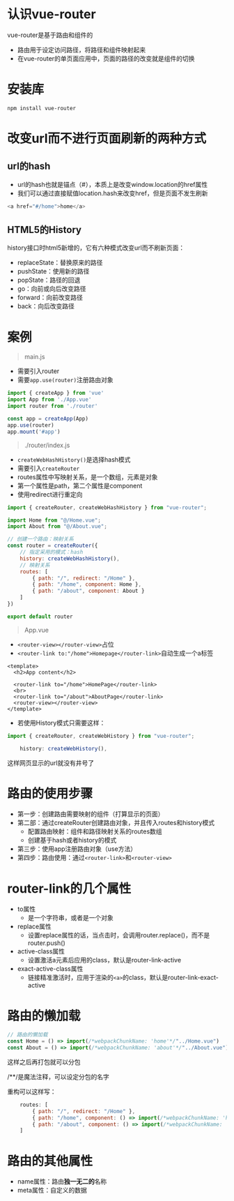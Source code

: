 # 认识vue-router

vue-router是基于路由和组件的

- 路由用于设定访问路径，将路径和组件映射起来
- 在vue-router的单页面应用中，页面的路径的改变就是组件的切换



# 安装库

```bash
npm install vue-router
```



# 改变url而不进行页面刷新的两种方式



## url的hash

- url的hash也就是锚点（#），本质上是改变window.location的href属性
- 我们可以通过直接赋值location.hash来改变href，但是页面不发生刷新

```javascript
<a href="#/home">home</a>
```



## HTML5的History

history接口时html5新增的，它有六种模式改变url而不刷新页面：

- replaceState：替换原来的路径
- pushState：使用新的路径
- popState：路径的回退
- go：向前或向后改变路径
- forward：向前改变路径
- back：向后改变路径



# 案例

> main.js

- 需要引入router
- 需要`app.use(router)`注册路由对象

```javascript
import { createApp } from 'vue'
import App from './App.vue'
import router from './router'

const app = createApp(App)
app.use(router)
app.mount('#app')

```



> ./router/index.js

- `createWebHashHistory()`是选择hash模式
- 需要引入`createRouter`
- routes属性中写映射关系，是一个数组，元素是对象
- 第一个属性是path，第二个属性是component
- 使用redirect进行重定向

```javascript
import { createRouter, createWebHashHistory } from "vue-router";

import Home from "@/Home.vue";
import About from "@/About.vue";

// 创建一个路由：映射关系
const router = createRouter({
    // 指定采用的模式：hash
    history: createWebHashHistory(),
    // 映射关系
    routes: [
        { path: "/", redirect: "/Home" },
        { path: "/home", component: Home },
        { path: "/about", component: About }
    ]
})

export default router
```



> App.vue

- `<router-view></router-view>`占位
- `<router-link to:"/home">Homepage</router-link>`自动生成一个a标签

```vue
<template>
  <h2>App content</h2>

  <router-link to="/home">HomePage</router-link>
  <br>
  <router-link to="/about">AboutPage</router-link>
  <router-view></router-view>
</template>
```



- 若使用History模式只需要这样：

```javascript
import { createRouter, createWebHistory } from "vue-router";
```

```javascript
    history: createWebHistory(),
```

这样网页显示的url就没有井号了



# 路由的使用步骤

- 第一步：创建路由需要映射的组件（打算显示的页面）
- 第二部：通过createRouter创建路由对象，并且传入routes和history模式
  - 配置路由映射：组件和路径映射关系的routes数组
  - 创建基于hash或者history的模式
- 第三步：使用app注册路由对象（use方法）
- 第四步：路由使用：通过`<router-link>`和`<router-view>`



# router-link的几个属性

- to属性
  - 是一个字符串，或者是一个对象
- replace属性
  - 设置replace属性的话，当点击时，会调用router.replace()，而不是router.push()
- active-class属性
  - 设置激活a元素后应用的class，默认是router-link-active
- exact-active-class属性
  - 链接精准激活时，应用于渲染的`<a>`的class，默认是router-link-exact-active





# 路由的懒加载

```javascript
// 路由的懒加载
const Home = () => import(/*webpackChunkName: 'home'*/"../Home.vue")
const About = () => import(/*webpackChunkName: 'about'*/"../About.vue")

```

这样之后再打包就可以分包

/**/是魔法注释，可以设定分包的名字

重构可以这样写：

```javascript
    routes: [
        { path: "/", redirect: "/Home" },
        { path: "/home", component: () => import(/*webpackChunkName: 'home'*/"../Home.vue") },
        { path: "/about", component: () => import(/*webpackChunkName: 'about'*/"../About.vue") }
    ]
```



# 路由的其他属性

- name属性：路由**独一无二的**名称
- meta属性：自定义的数据

